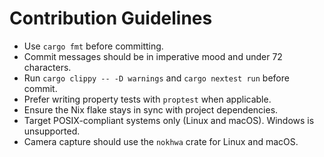 # Contribution Guidelines

- Use `cargo fmt` before committing.
- Commit messages should be in imperative mood and under 72 characters.
- Run `cargo clippy -- -D warnings` and `cargo nextest run` before commit.
- Prefer writing property tests with `proptest` when applicable.
- Ensure the Nix flake stays in sync with project dependencies.
- Target POSIX-compliant systems only (Linux and macOS). Windows is unsupported.
- Camera capture should use the `nokhwa` crate for Linux and macOS.
